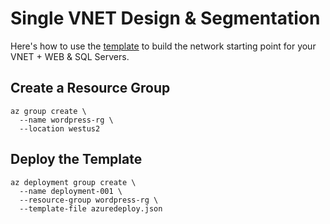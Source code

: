 # Single VNET Design & Segmentation

Here's how to use the [template](https://github.com/mikepfeiffer/azure-network-101/blob/main/Project%201/templates/azuredeploy.json) to build the network starting point for your VNET + WEB & SQL Servers.

## Create a Resource Group

```
az group create \
  --name wordpress-rg \
  --location westus2
```

## Deploy the Template

```
az deployment group create \
  --name deployment-001 \
  --resource-group wordpress-rg \
  --template-file azuredeploy.json
```

